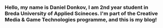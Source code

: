 
### Hello, my name is Daniel Donkov, I am 2nd year student in Breda University of Applied Scineces. I'm part of the Creative Media & Game Technologies programme, and this is my blog!


